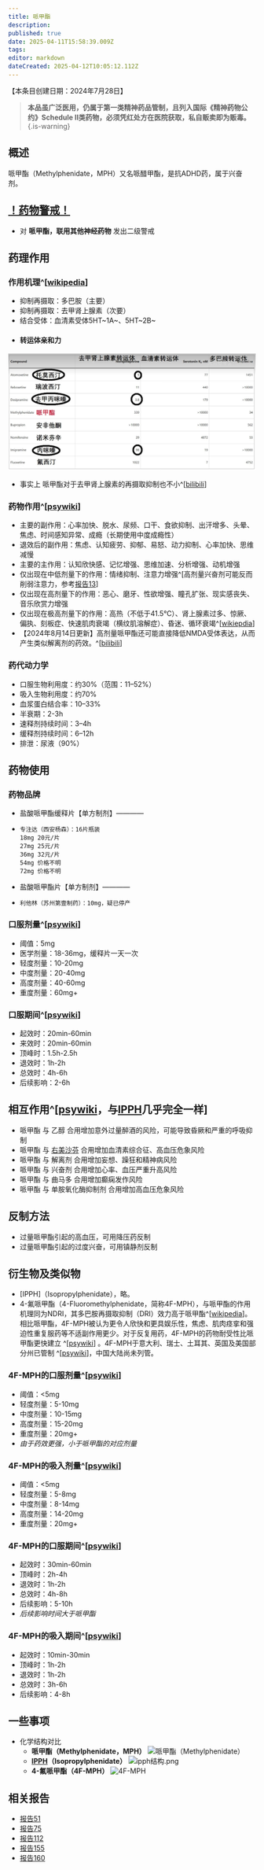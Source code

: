 ```yaml
---
title: 哌甲酯
description: 
published: true
date: 2025-04-11T15:58:39.009Z
tags: 
editor: markdown
dateCreated: 2025-04-12T10:05:12.112Z
---
```


【本条目创建日期：2024年7月28日】
> **本品虽广泛医用，仍属于第一类精神药品管制，且列入国际《精神药物公约》Schedule II类药物，必须凭红处方在医院获取，私自贩卖即为贩毒。**
{.is-warning}

## 概述
哌甲酯（Methylphenidate，MPH）又名哌醋甲酯，是抗ADHD药，属于兴奋剂。
<!--本站有一份[哌甲酯缓释片的娱乐方法](/%E5%93%8C%E7%94%B2%E9%85%AF%E7%BC%93%E9%87%8A%E7%89%87%E7%9A%84%E5%A8%B1%E4%B9%90%E6%96%B9%E6%B3%95/)，仅供参考。-->
<!--这真不太行吧 况且也没有-->
## [！药物警戒！](/药物警戒.md)
- 对 **哌甲酯，联用其他神经药物** 发出二级警戒
## 药理作用
### 作用机理^[[wikipedia](https://en.wikipedia.org/wiki/Methylphenidate#Pharmacodynamics)]
- 抑制再摄取：多巴胺（主要）
- 抑制再摄取：去甲肾上腺素（次要）
- 结合受体：血清素受体5HT~1A~、5HT~2B~
 - #### 转运体亲和力
![转运体亲和力](/imgs/adhd转运体亲和力.png)
 - 事实上 哌甲酯对于去甲肾上腺素的再摄取抑制也不小^[[bilibili](https://www.bilibili.com/video/BV1vsYee8Egb/)]
### 药物作用^[[psywiki](https://m.psychonautwiki.org/wiki/Methylphenidate#Subjective_effects)]
- 主要的副作用：心率加快、脱水、尿频、口干、食欲抑制、出汗增多、头晕、焦虑、时间感知异常、成瘾（长期使用中度成瘾性）
- 退效后的副作用：焦虑、认知疲劳、抑郁、易怒、动力抑制、心率加快、思维减慢
- 主要的主作用：认知欣快感、记忆增强、思维加速、分析增强、动机增强
- 仅出现在中低剂量下的作用：情绪抑制、注意力增强^[高剂量兴奋剂可能反而削弱注意力，参考[报告13](/report/RP013/)]
- 仅出现在高剂量下的作用：恶心、磨牙、性欲增强、瞳孔扩张、现实感丧失、音乐欣赏力增强
- 仅出现在极高剂量下的作用：高热（不低于41.5℃）、肾上腺素过多、惊厥、偏执、刻板症、快速肌肉衰竭（横纹肌溶解症）、昏迷、循环衰竭^[[wikiepdia](https://zh.wikipedia.org/wiki/%E5%93%8C%E7%94%B2%E9%85%AF#%E6%BB%A5%E7%94%A8)]
- 【2024年8月14日更新】高剂量哌甲酯还可能直接降低NMDA受体表达，从而产生类似解离剂的药效。^[[bilibili](https://www.bilibili.com/video/BV17VYCefEyE/)]
### 药代动力学
- 口服生物利用度：约30%（范围：11–52%）
- 吸入生物利用度：约70%
- 血浆蛋白结合率：10–33%
- 半衰期：2-3h
- 速释剂持续时间：3–4h
- 缓释剂持续时间：6–12h
- 排泄：尿液（90%）
## 药物使用
### 药物品牌
- 盐酸哌甲酯缓释片【单方制剂】————
-     专注达（西安杨森）：16片瓶装
      18mg 20元/片
      27mg 25元/片
      36mg 32元/片
      54mg 价格不明
      72mg 价格不明
<div>
<style>
.rtl-grid-container {
  display: grid;
  grid-template-columns: 25% 25% 25% 25%;
  justify-content: space-around;
  align-content: end;
}
</style>
<!-- ???这是HTML吧 
<div class="rtl-grid-container">
  <img alt="18专图片" src="/imgs/18专.jpg" width=20%>
  <img alt="27专图片" src="/imgs/27专图片.jpg" width=20%>
  <img alt="36专图片" src="/imgs/36专.jpg" width=20%>
  <img alt="54专图片" src="/imgs/54专.jpg" width=20%>
</div>
</div>-->

- 盐酸哌甲酯片【单方制剂】————
-     利他林（苏州第壹制药）：10mg，疑已停产
### 口服剂量^[[psywiki](https://m.psychonautwiki.org/wiki/Methylphenidate)]
- 阈值：5mg
- 医学剂量：18-36mg，缓释片一天一次
- 轻度剂量：10-20mg
- 中度剂量：20-40mg
- 高度剂量：40-60mg
- 重度剂量：60mg+
### 口服期间^[[psywiki](https://m.psychonautwiki.org/wiki/Methylphenidate)]
- 起效时：20min-60min
- 来效时：20min-60min
- 顶峰时：1.5h-2.5h
- 退效时：1h-2h
- 总效时：4h-6h
- 后续影响：2-6h
## 相互作用^[[psywiki](https://m.psychonautwiki.org/wiki/Methylphenidate#Dangerous_interactions)，与[IPPH](/drugs/IPPH)几乎完全一样]
- 哌甲酯 与 乙醇 合用增加意外过量醉酒的风险，可能导致昏厥和严重的呼吸抑制
- 哌甲酯 与 [右美沙芬](/drugs/右美沙芬) 合用增加血清素综合征、高血压危象风险
- 哌甲酯 与 解离剂 合用增加妄想、躁狂和精神病风险
- 哌甲酯 与 兴奋剂 合用增加心率、血压严重升高风险
- 哌甲酯 与 曲马多 合用增加癫痫发作风险
- 哌甲酯 与 单胺氧化酶抑制剂 合用增加高血压危象风险
## 反制方法
- 过量哌甲酯引起的高血压，可用降压药反制
- 过量哌甲酯引起的过度兴奋，可用镇静剂反制
## 衍生物及类似物
- [IPPH]（Isopropylphenidate），略。
- 4-氟哌甲酯（4-Fluoromethylphenidate，简称4F-MPH），与哌甲酯的作用机理同为NDRI，其多巴胺再摄取抑制（DRI）效力高于哌甲酯^[[wikipedia](https://en.wikipedia.org/wiki/4-Fluoromethylphenidate)]。相比哌甲酯，4F-MPH被认为更令人欣快和更具娱乐性，焦虑、肌肉痉挛和强迫性重复服药等不适副作用更少。对于反复用药，4F-MPH的药物耐受性比哌甲酯更快建立 ^[[psywiki](https://m.psychonautwiki.org/w/index.php?title=4F-MPH&_=)] 。4F-MPH于意大利、瑞士、土耳其、英国及美国部分州已管制 ^[[psywiki](https://m.psychonautwiki.org/w/index.php?title=4F-MPH&_=)]，中国大陆尚未列管。
### 4F-MPH的口服剂量^[[psywiki](https://m.psychonautwiki.org/w/index.php?title=4F-MPH&_=)]
- 阈值：<5mg
- 轻度剂量：5-10mg
- 中度剂量：10-15mg
- 高度剂量：15-20mg
- 重度剂量：20mg+
- *由于药效更强，小于哌甲酯的对应剂量*
### 4F-MPH的吸入剂量^[[psywiki](https://m.psychonautwiki.org/w/index.php?title=4F-MPH&_=)]
- 阈值：<5mg
- 轻度剂量：5-8mg
- 中度剂量：8-14mg
- 高度剂量：14-20mg
- 重度剂量：20mg+
### 4F-MPH的口服期间^[[psywiki](https://m.psychonautwiki.org/w/index.php?title=4F-MPH&_=)]
- 起效时：30min-60min
- 顶峰时：2h-4h
- 退效时：1h-2h
- 总效时：4h-8h
- 后续影响：5-10h
- *后续影响时间大于哌甲酯*
### 4F-MPH的吸入期间^[[psywiki](https://m.psychonautwiki.org/w/index.php?title=4F-MPH&_=)]
- 起效时：10min-30min
- 顶峰时：1h-2h
- 退效时：1h-2h
- 总效时：3h-6h
- 后续影响：4-8h
## 一些事项
- 化学结构对比
  - **哌甲酯（Methylphenidate，MPH）** ![哌甲酯（Methylphenidate）](/imgs/哌甲酯结构.png)
  - **[IPPH](/drugs/IPPH)（Isopropylphenidate）** ![ipph结构.png](/imgs/ipph结构.png)
  - **4-氟哌甲酯（4F-MPH）** ![4F-MPH](/imgs/4f-mph.png)
## 相关报告
- [报告51](/report/RP051/)
- [报告75](/report/RP075/)
- [报告112](/report/RP112/)
- [报告155](/report/RP155/)
- [报告160](/report/RP160/)

